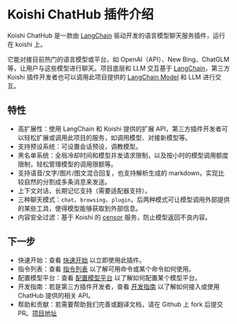 # Koishi ChatHub 插件介绍

Koishi ChatHub 是一款由 [LangChain](https://github.com/hwchase17/langchainjs) 驱动开发的语言模型聊天服务插件，运行在 koishi 上。

它能对接目前热门的语言模型或平台，如 OpenAI（API）、New Bing、ChatGLM 等，让用户与这些模型进行聊天。项目底层和 LLM 交互基于 [LangChain](https://github.com/hwchase17/langchainjs)，第三方 Koishi 插件开发者也可以调用此项目提供的 [LangChain Model](https://js.langchain.com/docs/modules/models/chat/) 和 LLM 进行交互。

## 特性

- 高扩展性：使用 LangChain 和 Koishi 提供的扩展 API，第三方插件开发者可以轻松扩展或调用此项目的服务，如调用模型、对接新模型等。
- 支持预设系统：可设置会话预设，调教模型。
- 黑名单系统：全局冷却时间和模型并发请求限制，以及按小时的模型调用额度限制，轻松管理模型的调用限额等。
- 支持语音/文字/图片/图文混合回复，也支持解析生成的 markdown，实现比较自然的分割成多条消息来发送。
- 上下文对话，长期记忆支持（需要适配器支持）。
- 三种聊天模式：`chat`、`browsing`、`plugin`，后两种模式可让模型调用外部提供的某些工具，使得模型能够获取到外部信息。
- 内容安全过滤：基于 Koishi 的 [censor](https://censor.koishi.chat/) 服务，防止模型返回不良内容。

## 下一步

- 快速开始：查看 [快速开始](/guide/getting-started) 以立即使用此插件。
- 指令列表：查看 [指令列表](/guide/useful-commands) 以了解可用命令或某个命令如何使用。
- 配置模型平台：查看 [配置模型平台](/guide/configure-model-platform) 以了解如何配置某个模型平台。
- 开发指南：若是第三方插件开发者，查看 [开发指南](/development/introduction) 以了解如何接入或使用 ChatHub 提供的相关 API。
- 帮助和贡献：若需要帮助我们完善或翻译文档，请在 Github 上 fork 后提交 PR。[项目地址](https://github.com/ChatHubLab/doc)
